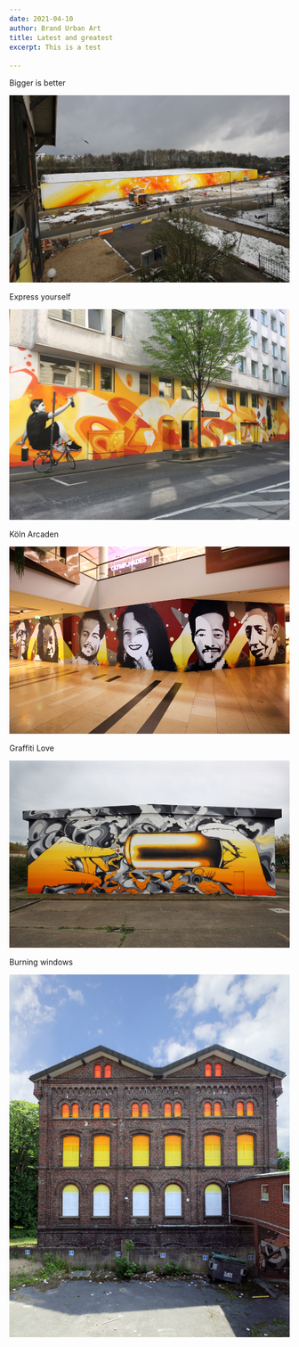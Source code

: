 ```yaml
---
date: 2021-04-10
author: Brand Urban Art
title: Latest and greatest
excerpt: This is a test

---
```

Bigger is better

![](/uploads/brandhalle_utopia_stadt_t1.jpg)

Express yourself

![](/uploads/brand_express_yourself_cologne.jpg)

Köln Arcaden

![](/uploads/arcaden_koln_brand_urban_art_totale.jpg)

Graffiti Love

![](/uploads/brand_love_urban_art_spray_hands.jpg)

Burning windows

![](/uploads/building_brand_urban_art_windows.jpg)